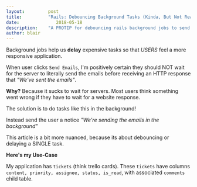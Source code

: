 ```yaml
---
layout:			post
title:			"Rails: Debouncing Background Tasks (Kinda, But Not Really...)"
date:		 	   2018-05-18
description:	"A PROTIP for debouncing rails background jobs to send the appropriate number of messages."
author:	blair
---
```


Background jobs help us **delay** expensive tasks so that _USERS_ feel a more responsive application.

When user clicks `Send Emails`, I'm positively certain they should NOT wait for the server to literally send the emails before receiving an HTTP response that _"We've sent the emails"_.

**Why?** Because it sucks to wait for servers. Most users think something went wrong if they have to wait for a website response.

The solution is to do tasks like this in the background!

Instead send the user a notice _"We're sending the emails in the background"_

This article is a bit more nuanced, because its about debouncing or delaying a SINGLE task.

**Here's my Use-Case**

My application has `tickets` (think trello cards). These `tickets` have columns `content, priority, assignee, status, is_read`, with associated `comments` child table.
